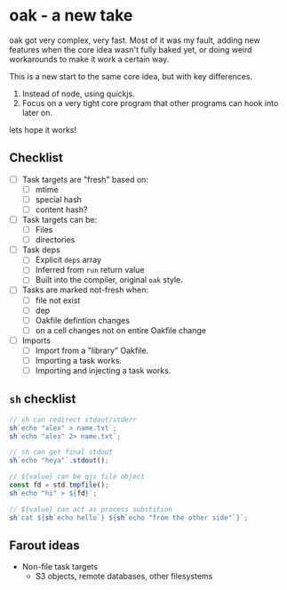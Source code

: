 # oak - a new take

oak got very complex, very fast. Most of it was my fault, adding new features when the core idea wasn't fully baked yet, or doing weird workarounds to make it work a certain way.

This is a new start to the same core idea, but with key differences.

1. Instead of node, using quickjs.
2. Focus on a very tight core program that other programs can hook into later on.

lets hope it works!

## Checklist

- [ ] Task targets are "fresh" based on:
  - [ ] mtime
  - [ ] special hash
  - [ ] content hash?
- [ ] Task targets can be:
  - [ ] Files
  - [ ] directories
- [ ] Task deps
  - [ ] Explicit `deps` array
  - [ ] Inferred from `run` return value
  - [ ] Built into the compiler, original `oak` style.
- [ ] Tasks are marked not-fresh when:
  - [ ] file not exist
  - [ ] dep
  - [ ] Oakfile defintion changes
  - [ ] on a cell changes not on entire Oakfile change
- [ ] Imports
  - [ ] Import from a "library" Oakfile.
  - [ ] Importing a task works.
  - [ ] Importing and injecting a task works.

## `sh` checklist

```js
// sh can redirect stdout/stderr
sh`echo "alex" > name.txt`;
sh`echo "alex" 2> name.txt`;

// sh can get final stdout
sh`echo "heya"`.stdout();

// ${value} can be qjs file object
const fd = std.tmpfile();
sh`echo "hi" > ${fd}`;

// ${value} can act as process substition
sh`cat ${sh`echo hello`} ${sh`echo "from the other side"`}`;
```

## Farout ideas

- Non-file task targets
  - S3 objects, remote databases, other filesystems
